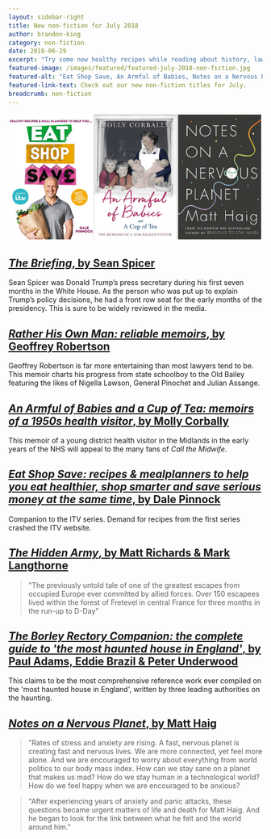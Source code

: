 ```yaml
---
layout: sidebar-right
title: New non-fiction for July 2018
author: brandon-king
category: non-fiction
date: 2018-06-29
excerpt: "Try some new healthy recipes while reading about history, law, the paranormal and more."
featured-image: /images/featured/featured-july-2018-non-fiction.jpg
featured-alt: "Eat Shop Save, An Armful of Babies, Notes on a Nervous Planet"
featured-link-text: Check out our new non-fiction titles for July.
breadcrumb: non-fiction
---
```


![Eat Shop Save, An Armful of Babies, Notes on a Nervous Planet](/images/featured/featured-july-2018-non-fiction.jpg)

## [<cite>The Briefing</cite>, by Sean Spicer](https://suffolk.spydus.co.uk/cgi-bin/spydus.exe/ENQ/OPAC/BIBENQ?BRN=2406079)

Sean Spicer was Donald Trump’s press secretary during his first seven months in the White House. As the person who was put up to explain Trump’s policy decisions, he had a front row seat for the early months of the presidency. This is sure to be widely reviewed in the media.

## [<cite>Rather His Own Man: reliable memoirs</cite>, by Geoffrey Robertson](https://suffolk.spydus.co.uk/cgi-bin/spydus.exe/ENQ/OPAC/BIBENQ?BRN=2405552)

Geoffrey Robertson is far more entertaining than most lawyers tend to be. This memoir charts his progress from state schoolboy to the Old Bailey featuring the likes of Nigella Lawson, General Pinochet and Julian Assange.

## [<cite>An Armful of Babies and a Cup of Tea: memoirs of a 1950s health visitor</cite>, by Molly Corbally](https://suffolk.spydus.co.uk/cgi-bin/spydus.exe/ENQ/OPAC/BIBENQ?BRN=2393922)

This memoir of a young district health visitor in the Midlands in the early years of the NHS will appeal to the many fans of <cite>Call the Midwife</cite>.

## [<cite>Eat Shop Save: recipes & mealplanners to help you eat healthier, shop smarter and save serious money at the same time</cite>, by Dale Pinnock](https://suffolk.spydus.co.uk/cgi-bin/spydus.exe/ENQ/OPAC/BIBENQ?BRN=2392442)

Companion to the ITV series. Demand for recipes from the first series crashed the ITV website.

## [<cite>The Hidden Army</cite>, by Matt Richards & Mark Langthorne](https://suffolk.spydus.co.uk/cgi-bin/spydus.exe/ENQ/OPAC/BIBENQ?BRN=2406080)

> "The previously untold tale of one of the greatest escapes from occupied Europe ever committed by allied forces. Over 150 escapees lived within the forest of Fretevel in central France for three months in the run-up to D-Day"

## [<cite>The Borley Rectory Companion: the complete guide to 'the most haunted house in England'</cite>, by Paul Adams, Eddie Brazil & Peter Underwood](https://suffolk.spydus.co.uk/cgi-bin/spydus.exe/ENQ/OPAC/BIBENQ?BRN=200297)

This claims to be the most comprehensive reference work ever compiled on the 'most haunted house in England', written by three leading authorities on the haunting.

## [<cite>Notes on a Nervous Planet</cite>, by Matt Haig](https://suffolk.spydus.co.uk/cgi-bin/spydus.exe/ENQ/OPAC/BIBENQ?BRN=2392459)

> "Rates of stress and anxiety are rising. A fast, nervous planet is creating fast and nervous lives. We are more connected, yet feel more alone. And we are encouraged to worry about everything from world politics to our body mass index. How can we stay sane on a planet that makes us mad? How do we stay human in a technological world? How do we feel happy when we are encouraged to be anxious?

> "After experiencing years of anxiety and panic attacks, these questions became urgent matters of life and death for Matt Haig. And he began to look for the link between what he felt and the world around him."
